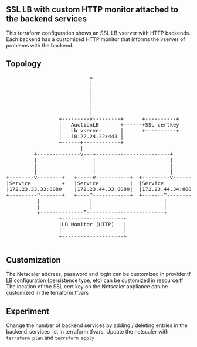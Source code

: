 ## SSL LB with custom HTTP monitor attached to the backend services
This terraform configuration shows an SSL LB vserver with HTTP backends. Each backend has a customized HTTP monitor that informs the vserver of problems with the backend.

## Topology
<pre>
                           +
                           |
                           |
                           |
                           |
                           |
                           |
                 +---------v---------+      +----------+
                 |   AuctionLB       +------+SSL certkey
                 |   Lb vserver      |      +----------+
                 |   10.22.24.22:443 |
                 +------+------------+
                        |
         +--------------v---+------------------------+
         |                  |                        |
         |                  |                        |
         |                  |                        |
+--------v--------+   +-----v-----------+  +---------v------+
|Service          +   |Service          |  |Service         |
|172.23.33.33:8080    |172.23.44.33:8080|  |172.23.44.34:8080
+---------^-------+   +----^------------+  +-------^--------+
          |                |                       |
          |                |                       |
          +--------------^-------------------------+
                 +--------------------+
                 |LB Monitor (HTTP)   |
                 |                    |
                 +--------------------+

</pre>

## Customization
The Netscaler address, password and login can be customized in provider.tf
LB configuration (persistence type, etc) can be customized in resource.tf
The location of the SSL cert key on the Netscaler appliance can be customized in the terraform.tfvars

## Experiment
Change the number of backend services by adding / deleting entries in the backend_services list in terraform.tfvars.
Update the netscaler with `terraform plan` and `terraform apply`
